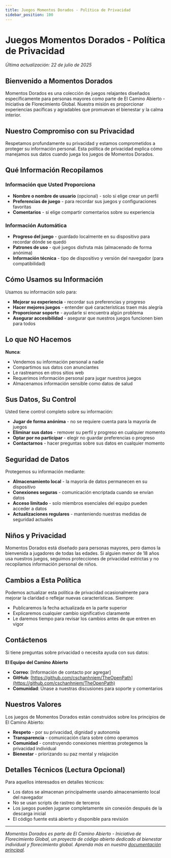 ```yaml
---
title: Juegos Momentos Dorados - Política de Privacidad
sidebar_position: 100
---
```


# Juegos Momentos Dorados - Política de Privacidad

*Última actualización: 22 de julio de 2025*

## Bienvenido a Momentos Dorados

Momentos Dorados es una colección de juegos relajantes diseñados específicamente para personas mayores como parte de El Camino Abierto - Iniciativa de Florecimiento Global. Nuestra misión es proporcionar experiencias pacíficas y agradables que promuevan el bienestar y la calma interior.

## Nuestro Compromiso con su Privacidad

Respetamos profundamente su privacidad y estamos comprometidos a proteger su información personal. Esta política de privacidad explica cómo manejamos sus datos cuando juega los juegos de Momentos Dorados.

## Qué Información Recopilamos

### Información que Usted Proporciona
- **Nombre o nombre de usuario** (opcional) - solo si elige crear un perfil
- **Preferencias de juego** - para recordar sus juegos y configuraciones favoritas
- **Comentarios** - si elige compartir comentarios sobre su experiencia

### Información Automática
- **Progreso del juego** - guardado localmente en su dispositivo para recordar dónde se quedó
- **Patrones de uso** - qué juegos disfruta más (almacenado de forma anónima)
- **Información técnica** - tipo de dispositivo y versión del navegador (para compatibilidad)

## Cómo Usamos su Información

Usamos su información solo para:
- **Mejorar su experiencia** - recordar sus preferencias y progreso
- **Hacer mejores juegos** - entender qué características traen más alegría
- **Proporcionar soporte** - ayudarle si encuentra algún problema
- **Asegurar accesibilidad** - asegurar que nuestros juegos funcionen bien para todos

## Lo que NO Hacemos

**Nunca**:
- Vendemos su información personal a nadie
- Compartimos sus datos con anunciantes
- Le rastreamos en otros sitios web
- Requerimos información personal para jugar nuestros juegos
- Almacenamos información sensible como datos de salud

## Sus Datos, Su Control

Usted tiene control completo sobre su información:
- **Jugar de forma anónima** - no se requiere cuenta para la mayoría de juegos
- **Eliminar sus datos** - remover su perfil y progreso en cualquier momento
- **Optar por no participar** - elegir no guardar preferencias o progreso
- **Contactarnos** - hacer preguntas sobre sus datos en cualquier momento

## Seguridad de Datos

Protegemos su información mediante:
- **Almacenamiento local** - la mayoría de datos permanecen en su dispositivo
- **Conexiones seguras** - comunicación encriptada cuando se envían datos
- **Acceso limitado** - solo miembros esenciales del equipo pueden acceder a datos
- **Actualizaciones regulares** - manteniendo nuestras medidas de seguridad actuales

## Niños y Privacidad

Momentos Dorados está diseñado para personas mayores, pero damos la bienvenida a jugadores de todas las edades. Si alguien menor de 18 años usa nuestros juegos, seguimos protecciones de privacidad estrictas y no recopilamos información personal de niños.

## Cambios a Esta Política

Podemos actualizar esta política de privacidad ocasionalmente para mejorar la claridad o reflejar nuevas características. Siempre:
- Publicaremos la fecha actualizada en la parte superior
- Explicaremos cualquier cambio significativo claramente
- Le daremos tiempo para revisar los cambios antes de que entren en vigor

## Contáctenos

Si tiene preguntas sobre privacidad o necesita ayuda con sus datos:

**El Equipo del Camino Abierto**
- **Correo**: [Información de contacto por agregar]
- **GitHub**: [https://github.com/cschanhniem/TheOpenPath](https://github.com/cschanhniem/TheOpenPath)
- **Comunidad**: Únase a nuestras discusiones para soporte y comentarios

## Nuestros Valores

Los juegos de Momentos Dorados están construidos sobre los principios de El Camino Abierto:
- **Respeto** - por su privacidad, dignidad y autonomía
- **Transparencia** - comunicación clara sobre cómo operamos
- **Comunidad** - construyendo conexiones mientras protegemos la privacidad individual
- **Bienestar** - priorizando su paz mental y relajación

## Detalles Técnicos (Lectura Opcional)

Para aquellos interesados en detalles técnicos:
- Los datos se almacenan principalmente usando almacenamiento local del navegador
- No se usan scripts de rastreo de terceros
- Los juegos pueden jugarse completamente sin conexión después de la descarga inicial
- El código fuente está abierto y disponible para revisión

---

*Momentos Dorados es parte de El Camino Abierto - Iniciativa de Florecimiento Global, un proyecto de código abierto dedicado al bienestar individual y florecimiento global. Aprenda más en nuestra [documentación principal](/).*
